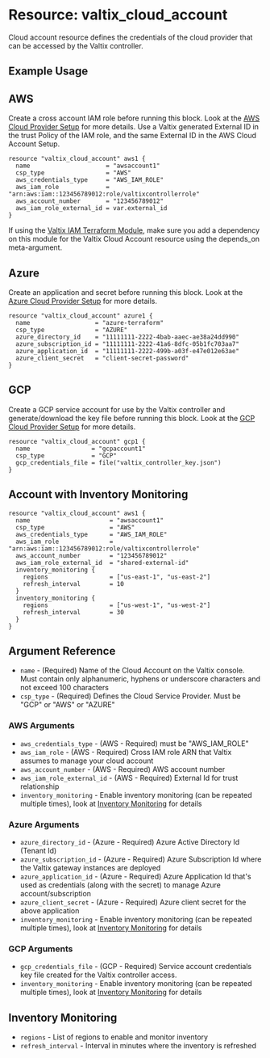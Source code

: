 # Resource: valtix_cloud_account
Cloud account resource defines the credentials of the cloud provider that can be accessed by the Valtix controller.

## Example Usage

## AWS
Create a cross account IAM role before running this block. Look at the [AWS Cloud Provider Setup](https://docs.valtix.com/userguide/setup_csp/aws/overview/) for more details. Use a Valtix generated External ID in the trust Policy of the IAM role, and the same External ID in the AWS Cloud Account Setup. 

```hcl
resource "valtix_cloud_account" aws1 {
  name                     = "awsaccount1"
  csp_type                 = "AWS"
  aws_credentials_type     = "AWS_IAM_ROLE"
  aws_iam_role             = "arn:aws:iam::123456789012:role/valtixcontrollerrole"
  aws_account_number       = "123456789012"
  aws_iam_role_external_id = var.external_id
}
```
If using the [Valtix IAM Terraform Module](https://github.com/valtix-security/terraform-aws-valtix-iam), make sure you add a dependency on this module for the Valtix Cloud Account resource using the depends_on meta-argument.

## Azure
Create an application and secret before running this block. Look at the [Azure Cloud Provider Setup](https://docs.valtix.com/userguide/setup_csp/azure/overview/) for more details.

```hcl
resource "valtix_cloud_account" azure1 {
  name                  = "azure-terraform"
  csp_type              = "AZURE"
  azure_directory_id    = "11111111-2222-4bab-aaec-ae38a24dd990"
  azure_subscription_id = "11111111-2222-41a6-8dfc-05b1fc703aa7"
  azure_application_id  = "11111111-2222-499b-a03f-e47e012e63ae"
  azure_client_secret   = "client-secret-password"
}
```

## GCP 
Create a GCP service account for use by the Valtix controller and generate/download the key file before running this block. Look at the [GCP Cloud Provider Setup](https://docs.valtix.com/userguide/setup_csp/gcp/overview/) for more details.

```hcl
resource "valtix_cloud_account" gcp1 {
  name                 = "gcpaccount1"
  csp_type             = "GCP"
  gcp_credentials_file = file("valtix_controller_key.json")
}
```

## Account with Inventory Monitoring
```hcl
resource "valtix_cloud_account" aws1 {
  name                      = "awsaccount1"
  csp_type                  = "AWS"
  aws_credentials_type      = "AWS_IAM_ROLE"
  aws_iam_role              = "arn:aws:iam::123456789012:role/valtixcontrollerrole"
  aws_account_number        = "123456789012"
  aws_iam_role_external_id  = "shared-external-id"
  inventory_monitoring {
    regions                 = ["us-east-1", "us-east-2"]
    refresh_interval        = 10
  }
  inventory_monitoring {
    regions                 = ["us-west-1", "us-west-2"]
    refresh_interval        = 30
  }
}
```

## Argument Reference
* `name` - (Required) Name of the Cloud Account on the Valtix console. Must contain only alphanumeric, hyphens or underscore characters and not exceed 100 characters
* `csp_type` - (Required)  Defines the Cloud Service Provider. Must be "GCP" or "AWS" or "AZURE"

### AWS Arguments
* `aws_credentials_type` - (AWS - Required) must be "AWS_IAM_ROLE"
* `aws_iam_role` - (AWS - Required) Cross IAM role ARN that Valtix assumes to manage your cloud account
* `aws_account_number` - (AWS - Required) AWS account number
* `aws_iam_role_external_id` - (AWS - Required) External Id for trust relationship
* `inventory_monitoring` - Enable inventory monitoring (can be repeated multiple times), look at [Inventory Monitoring](#inventory-monitoring) for details

### Azure Arguments
* `azure_directory_id` - (Azure - Required) Azure Active Directory Id (Tenant Id)
* `azure_subscription_id` - (Azure - Required) Azure Subscription Id where the Valtix gateway instances are deployed
* `azure_application_id` - (Azure - Required) Azure Application Id that's used as credentials (along with the secret) to manage Azure account/subscription
* `azure_client_secret` - (Azure - Required) Azure client secret for the above application
* `inventory_monitoring` - Enable inventory monitoring (can be repeated multiple times), look at [Inventory Monitoring](#inventory-monitoring) for details

### GCP Arguments
* `gcp_credentials_file` - (GCP - Required) Service account credentials key file created for the Valtix controller access.
* `inventory_monitoring` - Enable inventory monitoring (can be repeated multiple times), look at [Inventory Monitoring](#inventory-monitoring) for details

## Inventory Monitoring
* `regions` - List of regions to enable and monitor inventory
* `refresh_interval` - Interval in minutes where the inventory is refreshed